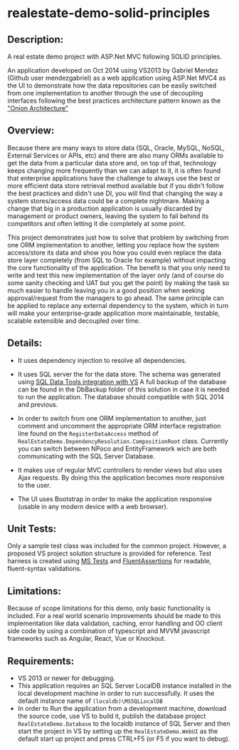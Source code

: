 # realestate-demo-solid-principles

## Description:
A real estate demo project with ASP.Net MVC following SOLID principles.

An application developed on Oct 2014 using VS2013 by Gabriel Mendez (Github user mendezgabriel) as a web application using ASP.Net MVC4 as the UI to demonstrate how the data repositories can be easily switched from one implementation to another through the use of decoupling interfaces following the best practices architecture pattern known as the ["Onion Architecture"](http://jeffreypalermo.com/blog/the-onion-architecture-part-1/)

## Overview:
Because there are many ways to store data (SQL, Oracle, MySQL, NoSQL, External Services or APIs, etc) and there are also many ORMs available to get the data from a particular data store and, on top of that, technology keeps changing more frequently than we can adapt to it, it is often found that enterprise applications have the challenge to always use the best or more efficient data store retrieval method available but if you didn't follow the best practices and didn't use DI, you will find that changing the way a system stores/access data could be a complete nightmare. Making a change that big in a production application is usually discarded by management or product owners, leaving the system to fall behind its competitors and often letting it die completely at some point.

This project demonstrates just how to solve that problem by switching from one ORM implementation to another, letting you replace how the system access/store its data and show you how you could even replace the data store layer completely (from SQL to Oracle for example) without impacting the core functionality of the application. The benefit is that you only need to write and test this new implementation of the layer only (and of course do some sanity checking and UAT but you get the point) by making the task so much easier to handle leaving you in a good position when seeking approval/request from the managers to go ahead. The same principle can be applied to replace any external dependency to the system, which in turn will make your enterprise-grade application more maintainable, testable, scalable extensible and decoupled over time.

## Details:
- It uses dependency injection to resolve all dependencies.

- It uses SQL server the for the data store. The schema was generated using [SQL Data Tools integration with VS]( http://msdn.microsoft.com/en-au/data/tools.aspx)
A full backup of the database can be found in the DbBackup folder of this solution in case it is needed to run the application.
The database should compatible with SQL 2014 and previous. 

- In order to switch from one ORM implementation to another, just comment and uncomment the appropriate ORM interface registration line found on the `RegisterDataAccess` method of `RealEstateDemo.DependencyResolution.CompositionRoot` class. Currently you can switch between NPoco and EntityFramework wich are both communicating with the SQL Server Database.

- It makes use of regular MVC controllers to render views but also uses Ajax requests. By doing this the application becomes more responsive to the user.

- The UI uses Bootstrap in order to make the application responsive (usable in any modern device with a web browser).

## Unit Tests:
Only a sample test class was included for the common project. However, a proposed VS project solution structure is provided for reference. Test harness is created using [MS Tests](https://en.wikipedia.org/wiki/Visual_Studio_Unit_Testing_Framework) and [FluentAssertions](https://github.com/fluentassertions/fluentassertions) for readable, fluent-syntax validations.

## Limitations:
Because of scope limitations for this demo, only basic functionality is included. For a real world scenario improvements should be made to this implementation like data validation, caching, error handling and OO client side code by using a combination of typescript and MVVM javascript frameworks such as Angular, React, Vue or Knockout.

## Requirements:
- VS 2013 or newer for debugging.
- This application requires an SQL Server LocalDB instance installed in the local development machine in order to run
successfully. It uses the default instance name of `(localdb)\MSSQLLocalDB`
- In order to Run the application from a development machine, download the source code, use VS to build it, publish
the database project `RealEstateDemo.Database` to the localdb instance of SQL Server and then start the project in VS
by setting up the `RealEstateDemo.WebUI` as the default start up project and press CTRL+F5 (or F5 if you want to debug).
